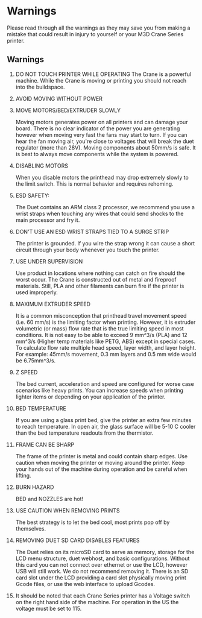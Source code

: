 # Warnings

Please read through all the warnings as they may save you from making a mistake that could result in injury to yourself or your M3D Crane Series printer. 

## Warnings

1. DO NOT TOUCH PRINTER WHILE OPERATING The Crane is a powerful machine. While the Crane is moving or printing you should not reach into the buildspace.
2. AVOID MOVING WITHOUT POWER
3. MOVE MOTORS/BED/EXTRUDER SLOWLY

   Moving motors generates power on all printers and can damage your board. There is no clear indicator of the power you are generating however when moving very fast the fans may start to turn. If you can hear the fan moving air, you're close to voltages that will break the duet regulator \(more than 28V\). Moving components about 50mm/s is safe. It is best to always move components while the system is powered.

4. DISABLING MOTORS

   When you disable motors the printhead may drop extremely slowly to the limit switch. This is normal behavior and requires rehoming.

5. ESD SAFETY:

   The Duet contains an ARM class 2 processor, we recommend you use a wrist straps when touching any wires that could send shocks to the main processor and fry it.

6. DON'T USE AN ESD WRIST STRAPS TIED TO A SURGE STRIP

   The printer is grounded. If you wire the strap wrong it can cause a short circuit through your body whenever you touch the printer.

7. USE UNDER SUPERVISION

   Use product in locations where nothing can catch on fire should the worst occur. The Crane is constructed out of metal and fireproof materials. Still, PLA and other filaments can burn fire if the printer is used improperly.

8. MAXIMUM EXTRUDER SPEED

   It is a common misconception that printhead travel movement speed \(i.e. 60 mm/s\) is the limiting factor when printing. However, it is extruder volumetric \(or mass\) flow rate that is the true limiting speed in most conditions. It is not easy to be able to exceed 9 mm^3/s \(PLA\) and 12 mm^3/s \(Higher temp materials like PETG, ABS\) except in special cases. To calculate flow rate multiple head speed, layer width, and layer height. For example: 45mm/s movement, 0.3 mm layers and 0.5 mm wide would be 6.75mm^3/s.

9. Z SPEED

   The bed current, acceleration and speed are configured for worse case scenarios like heavy prints. You can increase speeds when printing lighter items or depending on your application of the printer.

10. BED TEMPERATURE

    If you are using a glass print bed, give the printer an extra few minutes to reach temperature. In open air, the glass surface will be 5-10 C cooler than the bed temperature readouts from the thermistor.

11. FRAME CAN BE SHARP

    The frame of the printer is metal and could contain sharp edges. Use caution when moving the printer or moving around the printer. Keep your hands out of the machine during operation and be careful when lifting.

12. BURN HAZARD

    BED and NOZZLES are hot!

13. USE CAUTION WHEN REMOVING PRINTS

    The best strategy is to let the bed cool, most prints pop off by themselves.

14. REMOVING DUET SD CARD DISABLES FEATURES

    The Duet relies on its microSD card to serve as memory, storage for the LCD menu structure, duet webhost, and basic configurations. Without this card you can not connect over ethernet or use the LCD, however USB will still work. We do not recommend removing it. There is an SD card slot under the LCD providing a card slot physically moving print Gcode files, or use the web interface to upload Gcodes.

15. It should be noted that each Crane Series printer has a Voltage switch on the right hand side of the machine. For operation in the US the voltage must be set to 115.  

